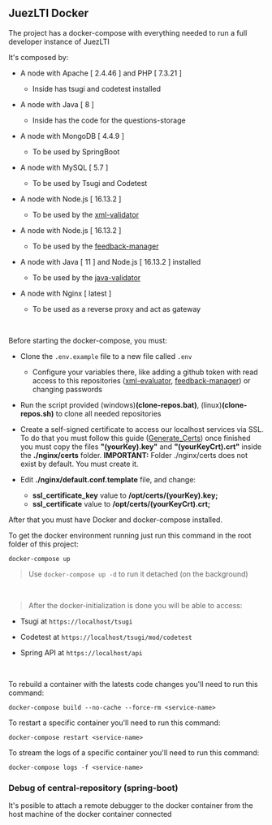 ## JuezLTI Docker

The project has a docker-compose with everything needed to run a full developer instance of JuezLTI

It's composed by:

- A node with Apache [ 2.4.46 ] and PHP [ 7.3.21 ]
  - Inside has tsugi and codetest installed

- A node with Java [ 8 ]
  - Inside has the code for the questions-storage

- A node with MongoDB [ 4.4.9 ]
  - To be used by SpringBoot

- A node with MySQL [ 5.7 ]
  - To be used by Tsugi and Codetest

- A node with Node.js [ 16.13.2 ]
  - To be used by the [xml-validator](https://github.com/KA226-COVID/xml-evaluator)

- A node with Node.js [ 16.13.2 ]
  - To be used by the [feedback-manager](https://github.com/KA226-COVID/feedback-manager)

- A node with Java [ 11 ] and Node.js [ 16.13.2 ] installed
  - To be used by the [java-validator](https://github.com/KA226-COVID/java-evaluator)

- A node with Nginx [ latest ]
  - To be used as a reverse proxy and act as gateway

<br>

Before starting the docker-compose, you must:

- Clone the `.env.example` file to a new file called `.env`
	- Configure your variables there, like adding a github token with read access to this repositories ([xml-evaluator](https://github.com/KA226-COVID/xml-evaluator), [feedback-manager](https://github.com/KA226-COVID/feedback-manager)) or changing passwords

- Run the script provided (windows)<b>(clone-repos.bat)</b>, (linux)<b>(clone-repos.sh)</b> to clone all needed repositories

- Create a self-signed certificate to access our localhost services via SSL. To do that you must follow this guide ([Generate_Certs](generate_certs.md)) once finished you must copy the files <b>"(yourKey).key"</b> and <b>"(yourKeyCrt).crt"</b> inside the <b>./nginx/certs</b> folder. <b>IMPORTANT:</b> Folder ./nginx/certs does not exist by default. You must create it.
- Edit <b>./nginx/default.conf.template</b> file, and change:
  -  <b>ssl_certificate_key</b> value to <b>/opt/certs/(yourKey).key;</b> 
  -  <b>ssl_certificate</b> value to <b>/opt/certs/(yourKeyCrt).crt;</b>  

After that you must have Docker and docker-compose installed.

To get the docker environment running just run this command in the root folder of this project:

    docker-compose up

> Use `docker-compose up -d` to run it detached (on the background)

<br>

> After the docker-initialization is done you will be able to access:

- Tsugi at `https://localhost/tsugi`

- Codetest at `https://localhost/tsugi/mod/codetest`

- Spring API at `https://localhost/api`

<br>

To rebuild a container with the latests code changes you'll need to run this command:

    docker-compose build --no-cache --force-rm <service-name>

To restart a specific container you'll need to run this command:

    docker-compose restart <service-name>

To stream the logs of a specific container you'll need to run this command:

    docker-compose logs -f <service-name>

### Debug of central-repository (spring-boot)
It's posible to attach a remote debugger to the docker container from the host machine of the docker container connected
